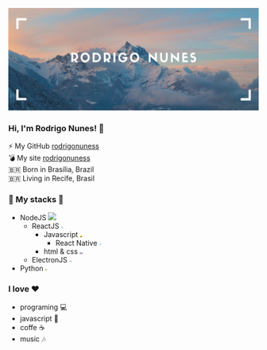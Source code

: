 
![alt text](https://github.com/rodrigonuness/rodrigonuness/blob/master/image.png)

### Hi, I'm Rodrigo Nunes!  💜

⚡ My GitHub [rodrigonuness](https://github.com/rodrigonuness) <br>
💣 My site [rodrigonuness](https://rodrigonuness.github.io/index.html) <br>
🇧🇷 Born in Brasília, Brazil <br>
🇧🇷 Living in Recife, Brasil

### 🚀 My stacks 💙
  - NodeJS <img src="https://nodejs.org/static/images/favicons/favicon.ico" width="5vw">
      - ReactJS <img src="https://github.com/rodrigonuness/language_pictures/blob/master/ReactJS.png" width="5vw">
          - Javascript <img src="https://github.com/rodrigonuness/language_pictures/blob/master/Javascript.png" width="4vw">
              - React Native <img src="https://github.com/rodrigonuness/language_pictures/blob/master/ReactJS.png" width="5vw">
          - html & css <img src="https://github.com/rodrigonuness/language_pictures/blob/master/html&css.png" width="6vw">
      - ElectronJS <img src="https://github.com/rodrigonuness/language_pictures/blob/master/ElectronJS.png" width="5vw">
  - Python <img src="https://github.com/rodrigonuness/language_pictures/blob/master/Python.png" width="4vw">

### I love ❤️
- programing 💻
- javascript 💛
- coffe ☕
- music 🎶

